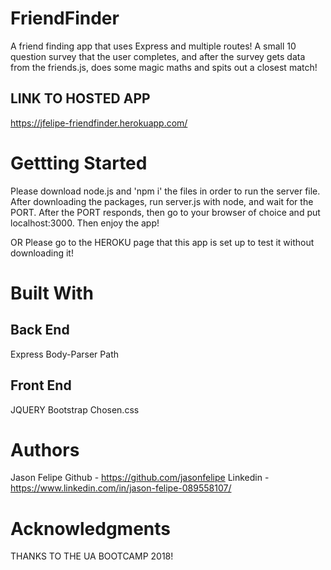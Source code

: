 # FriendFinder
A friend finding app that uses Express and multiple routes! 
A small 10 question survey that the user completes, and after 
the survey gets data from the friends.js, does some magic maths 
and spits out a closest match!

## LINK TO HOSTED APP 
https://jfelipe-friendfinder.herokuapp.com/

# Gettting Started
Please download node.js and 'npm i' the files in order to run the server file. 
After downloading the packages, run server.js with node, and wait for the PORT.
After the PORT responds, then go to your browser of choice and 
put localhost:3000. Then enjoy the app! 

OR Please go to the HEROKU page that this app is set up to test it 
without downloading it!

# Built With

## Back End
Express
Body-Parser
Path

## Front End
JQUERY
Bootstrap
Chosen.css

# Authors
Jason Felipe 
Github - https://github.com/jasonfelipe 
Linkedin - https://www.linkedin.com/in/jason-felipe-089558107/ 

# Acknowledgments 
THANKS TO THE UA BOOTCAMP 2018!
